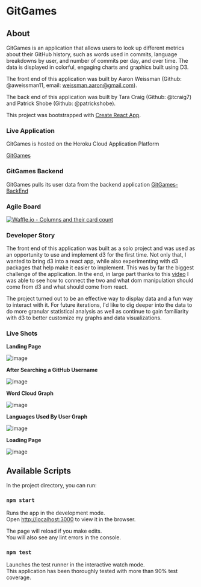 # GitGames

## About

GitGames is an application that allows users to look up different metrics about their GitHub history, such as words used in commits, language breakdowns by user, and number of commits per day, and over time. The data is displayed in colorful, engaging charts and graphics built using D3.

The front end of this application was built by Aaron Weissman (Github: @aweissman11, email: weissman.aaron@gmail.com).

The back end of this application was built by Tara Craig (Github: @tcraig7) and Patrick Shobe (Github: @patrickshobe).

This project was bootstrapped with [Create React App](https://github.com/facebook/create-react-app).

### Live Application

GitGames is hosted on the Heroku Cloud Application Platform

[GitGames](https://thegitgames.herokuapp.com/)

### GitGames Backend

GitGames pulls its user data from the backend application [GitGames-BackEnd](https://github.com/patrickshobe/GitGames-BackEnd)

### Agile Board

[![Waffle.io - Columns and their card
count](https://badge.waffle.io/patrickshobe/GitGames-BackEnd.svg?columns=all)](https://waffle.io/patrickshobe/GitGames-BackEnd)

### Developer Story

The front end of this application was built as a solo project and was used as an opportunity to use and implement d3 for the first time. Not only that, I wanted to bring d3 into a react app, while also experimenting with d3 packages that help make it easier to implement. This was by far the biggest challenge of the application. In the end, in large part thanks to this [video](https://www.youtube.com/watch?v=zXBdNDnqV2Q&t=2s) I was able to see how to connect the two and what dom manipulation should come from d3 and what should come from react.

The project turned out to be an effective way to display data and a fun way to interact with it. For future iterations, I'd like to dig deeper into the data to do more granular statistical analysis as well as continue to gain familiarity with d3 to better customize my graphs and data visualizations.

### Live Shots

**Landing Page**

![image](https://user-images.githubusercontent.com/36015215/50621211-a3bc1480-0ec1-11e9-828f-aa04ca711baa.png)

**After Searching a GitHub Username**

![image](https://user-images.githubusercontent.com/36015215/50621228-c5b59700-0ec1-11e9-8967-852909ce898c.png)

**Word Cloud Graph**

![image](https://user-images.githubusercontent.com/36015215/50621251-f1388180-0ec1-11e9-9467-b37fd88ea596.png)

**Languages Used By User Graph**

![image](https://user-images.githubusercontent.com/36015215/50621305-41afdf00-0ec2-11e9-8fc0-470c1b38c564.png)

**Loading Page**

![image](https://user-images.githubusercontent.com/36015215/50621327-67d57f00-0ec2-11e9-95b0-740b70abcc55.png)

## Available Scripts

In the project directory, you can run:

### `npm start`

Runs the app in the development mode.<br>
Open [http://localhost:3000](http://localhost:3000) to view it in the browser.

The page will reload if you make edits.<br>
You will also see any lint errors in the console.

### `npm test`

Launches the test runner in the interactive watch mode.<br>
This application has been thoroughly tested with more than 90% test coverage.

